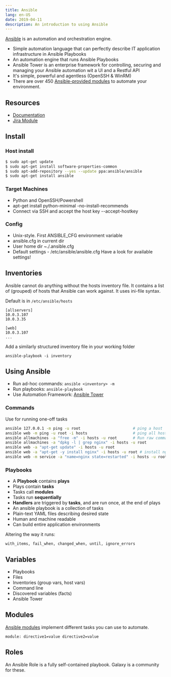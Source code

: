 ```yaml
---
title: Ansible
lang: en-US
date: 2019-04-11
description: An introduction to using Ansible
---
```


[Ansible](https://docs.ansible.com/) is an automation and orchestration engine.
* Simple automation language that can perfectly describe IT application infrastructure in Ansible Playbooks
* An automation engine that runs Ansible Playbooks
* Ansible Tower is an enterprise framework for controlling, securing and managing your Ansible automation wit a UI and a Restful API
* It's simple, powerful and agentless (OpenSSH & WinRM)
* There are over 450 [Ansible-provided modules](https://docs.ansible.com/ansible/latest/modules/modules_by_category.html) to automate your environment.

## Resources

* [Documentation](https://docs.ansible.com/)
* [Jira Module](https://docs.ansible.com/ansible/latest/modules/jira_module.html)

## Install

### Host install

```bash
$ sudo apt-get update
$ sudo apt-get install software-properties-common
$ sudo apt-add-repository --yes --update ppa:ansible/ansible
$ sudo apt-get install ansible
```

### Target Machines

* Python and OpenSSH/Powershell
* apt-get install python-minimal -no-install-recommends
* Connect via SSH and accept the host key --accept-hostkey

### Config

* Unix-style. First ANSIBLE_CFG environment variable
* ansible.cfg in current dir
* User home dir ~./.ansible.cfg
* Default settings - /etc/ansible/ansible.cfg Have a look for available settings!

## Inventories

Ansible cannot do anything without the hosts inventory file. It contains a list of (grouped) of hosts that Ansible can work against. It uses ini-file syntax.

Default is in `/etc/ansible/hosts`

```
[allservers]
10.0.3.107
10.0.3.35

[web]
10.0.3.107
...
```
Add a similarly structured inventory file in your working folder

`ansible-playbook -i inventory`

## Using Ansible

* Run ad-hoc commands: `ansible <inventory> -m`
* Run playbooks: `ansible-playbook`
* Use Automation Framework: [Ansible Tower](https://www.ansible.com/products/tower)

### Commands

Use for running one-off tasks

```bash
ansible 127.0.0.1 -m ping -u root                       # ping a host
ansible web -m ping -u root -i hosts                    # ping all hosts grouped under web in inventory hosts 
ansible allmachines -a "free -m" -i hosts -u root       # Run raw command
ansible allmachines -a "dpkg -l | grep nginx" -i hosts -u root
ansible web -a "apt-get update" -i hosts -u root
ansible web -a "apt-get -y install nginx" -i hosts -u root # install nginx on all web hosts
ansible web -m service -a "name=nginx state=restarted" -i hosts -u root
```


### Playbooks

* A **Playbook** contains **plays**
* Plays contain **tasks**
* Tasks call **modules**
* Tasks run **sequentially**
* **Handlers** are triggered by **tasks**,
and are run once, at the end of plays
* An ansible playbook is a collection of tasks
* Plain-text YAML files describing desired state
* Human and machine readable
* Can build entire application environments

Altering the way it runs:

```
with_items, fail_when, changed_when, until, ignore_errors
```


## Variables

* Playbooks
* Files
* Inventories (group vars, host vars)
* Command line
* Discovered variables (facts)
* Ansible Tower

## Modules

[Ansible modules](https://docs.ansible.com/ansible/latest/modules/modules_by_category.html) implement different tasks you can use to automate.

`module: directive1=value directive2=value`

## Roles

An Ansible Role is a fully self-contained playbook. Galaxy is a community for these.


